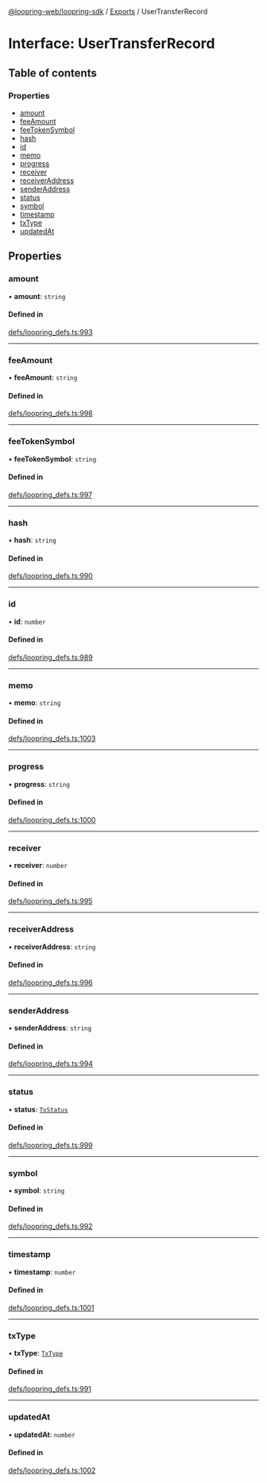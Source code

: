 [@loopring-web/loopring-sdk](../README.md) / [Exports](../modules.md) / UserTransferRecord

# Interface: UserTransferRecord

## Table of contents

### Properties

- [amount](UserTransferRecord.md#amount)
- [feeAmount](UserTransferRecord.md#feeamount)
- [feeTokenSymbol](UserTransferRecord.md#feetokensymbol)
- [hash](UserTransferRecord.md#hash)
- [id](UserTransferRecord.md#id)
- [memo](UserTransferRecord.md#memo)
- [progress](UserTransferRecord.md#progress)
- [receiver](UserTransferRecord.md#receiver)
- [receiverAddress](UserTransferRecord.md#receiveraddress)
- [senderAddress](UserTransferRecord.md#senderaddress)
- [status](UserTransferRecord.md#status)
- [symbol](UserTransferRecord.md#symbol)
- [timestamp](UserTransferRecord.md#timestamp)
- [txType](UserTransferRecord.md#txtype)
- [updatedAt](UserTransferRecord.md#updatedat)

## Properties

### amount

• **amount**: `string`

#### Defined in

[defs/loopring_defs.ts:993](https://github.com/Loopring/loopring_sdk/blob/b7df545/src/defs/loopring_defs.ts#L993)

___

### feeAmount

• **feeAmount**: `string`

#### Defined in

[defs/loopring_defs.ts:998](https://github.com/Loopring/loopring_sdk/blob/b7df545/src/defs/loopring_defs.ts#L998)

___

### feeTokenSymbol

• **feeTokenSymbol**: `string`

#### Defined in

[defs/loopring_defs.ts:997](https://github.com/Loopring/loopring_sdk/blob/b7df545/src/defs/loopring_defs.ts#L997)

___

### hash

• **hash**: `string`

#### Defined in

[defs/loopring_defs.ts:990](https://github.com/Loopring/loopring_sdk/blob/b7df545/src/defs/loopring_defs.ts#L990)

___

### id

• **id**: `number`

#### Defined in

[defs/loopring_defs.ts:989](https://github.com/Loopring/loopring_sdk/blob/b7df545/src/defs/loopring_defs.ts#L989)

___

### memo

• **memo**: `string`

#### Defined in

[defs/loopring_defs.ts:1003](https://github.com/Loopring/loopring_sdk/blob/b7df545/src/defs/loopring_defs.ts#L1003)

___

### progress

• **progress**: `string`

#### Defined in

[defs/loopring_defs.ts:1000](https://github.com/Loopring/loopring_sdk/blob/b7df545/src/defs/loopring_defs.ts#L1000)

___

### receiver

• **receiver**: `number`

#### Defined in

[defs/loopring_defs.ts:995](https://github.com/Loopring/loopring_sdk/blob/b7df545/src/defs/loopring_defs.ts#L995)

___

### receiverAddress

• **receiverAddress**: `string`

#### Defined in

[defs/loopring_defs.ts:996](https://github.com/Loopring/loopring_sdk/blob/b7df545/src/defs/loopring_defs.ts#L996)

___

### senderAddress

• **senderAddress**: `string`

#### Defined in

[defs/loopring_defs.ts:994](https://github.com/Loopring/loopring_sdk/blob/b7df545/src/defs/loopring_defs.ts#L994)

___

### status

• **status**: [`TxStatus`](../enums/TxStatus.md)

#### Defined in

[defs/loopring_defs.ts:999](https://github.com/Loopring/loopring_sdk/blob/b7df545/src/defs/loopring_defs.ts#L999)

___

### symbol

• **symbol**: `string`

#### Defined in

[defs/loopring_defs.ts:992](https://github.com/Loopring/loopring_sdk/blob/b7df545/src/defs/loopring_defs.ts#L992)

___

### timestamp

• **timestamp**: `number`

#### Defined in

[defs/loopring_defs.ts:1001](https://github.com/Loopring/loopring_sdk/blob/b7df545/src/defs/loopring_defs.ts#L1001)

___

### txType

• **txType**: [`TxType`](../enums/TxType.md)

#### Defined in

[defs/loopring_defs.ts:991](https://github.com/Loopring/loopring_sdk/blob/b7df545/src/defs/loopring_defs.ts#L991)

___

### updatedAt

• **updatedAt**: `number`

#### Defined in

[defs/loopring_defs.ts:1002](https://github.com/Loopring/loopring_sdk/blob/b7df545/src/defs/loopring_defs.ts#L1002)
